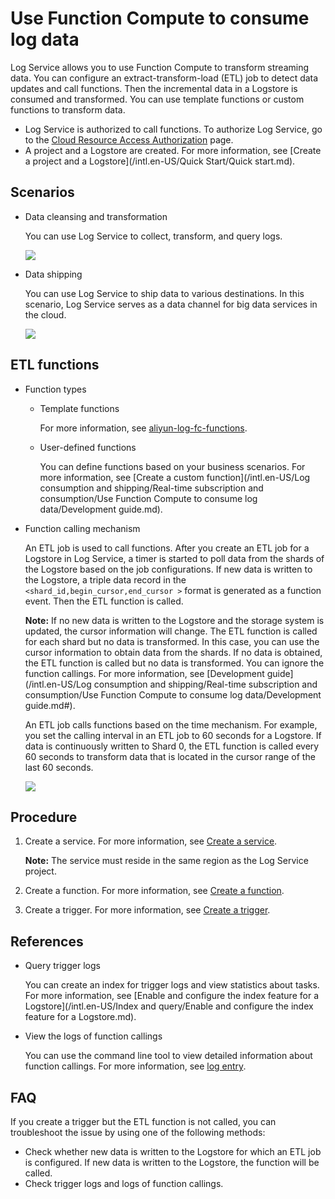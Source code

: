 # Use Function Compute to consume log data

Log Service allows you to use Function Compute to transform streaming data. You can configure an extract-transform-load \(ETL\) job to detect data updates and call functions. Then the incremental data in a Logstore is consumed and transformed. You can use template functions or custom functions to transform data.

-   Log Service is authorized to call functions. To authorize Log Service, go to the [Cloud Resource Access Authorization](https://ram.console.aliyun.com/#/role/authorize?request=%7B%22Requests%22%3A%20%7B%22request1%22%3A%20%7B%22RoleName%22%3A%20%22AliyunLogETLRole%22%2C%20%22TemplateId%22%3A%20%22ETL%22%7D%7D%2C%20%22ReturnUrl%22%3A%20%22https%3A//sls.console.aliyun.com/%22%2C%20%22Service%22%3A%20%22Log%22%7D) page.
-   A project and a Logstore are created. For more information, see [Create a project and a Logstore](/intl.en-US/Quick Start/Quick start.md).

## Scenarios

-   Data cleansing and transformation

    You can use Log Service to collect, transform, and query logs.

    ![](https://static-aliyun-doc.oss-cn-hangzhou.aliyuncs.com/assets/img/13169/15584256735804_en-US.png)

-   Data shipping

    You can use Log Service to ship data to various destinations. In this scenario, Log Service serves as a data channel for big data services in the cloud.

    ![](https://static-aliyun-doc.oss-cn-hangzhou.aliyuncs.com/assets/img/13169/15584256735805_en-US.png)


## ETL functions

-   Function types
    -   Template functions

        For more information, see [aliyun-log-fc-functions](https://github.com/aliyun/aliyun-log-fc-functions).

    -   User-defined functions

        You can define functions based on your business scenarios. For more information, see [Create a custom function](/intl.en-US/Log consumption and shipping/Real-time subscription and consumption/Use Function Compute to consume log data/Development guide.md).

-   Function calling mechanism

    An ETL job is used to call functions. After you create an ETL job for a Logstore in Log Service, a timer is started to poll data from the shards of the Logstore based on the job configurations. If new data is written to the Logstore, a triple data record in the `<shard_id,begin_cursor,end_cursor >` format is generated as a function event. Then the ETL function is called.

    **Note:** If no new data is written to the Logstore and the storage system is updated, the cursor information will change. The ETL function is called for each shard but no data is transformed. In this case, you can use the cursor information to obtain data from the shards. If no data is obtained, the ETL function is called but no data is transformed. You can ignore the function callings. For more information, see [Development guide](/intl.en-US/Log consumption and shipping/Real-time subscription and consumption/Use Function Compute to consume log data/Development guide.md#).

    An ETL job calls functions based on the time mechanism. For example, you set the calling interval in an ETL job to 60 seconds for a Logstore. If data is continuously written to Shard 0, the ETL function is called every 60 seconds to transform data that is located in the cursor range of the last 60 seconds.

    ![](https://static-aliyun-doc.oss-cn-hangzhou.aliyuncs.com/assets/img/13169/15584256735806_en-US.png)


## Procedure

1.  Create a service. For more information, see [Create a service]().

    **Note:** The service must reside in the same region as the Log Service project.

2.  Create a function. For more information, see [Create a function]().

3.  Create a trigger. For more information, see [Create a trigger]().


## References

-   Query trigger logs

    You can create an index for trigger logs and view statistics about tasks. For more information, see [Enable and configure the index feature for a Logstore](/intl.en-US/Index and query/Enable and configure the index feature for a Logstore.md).

-   View the logs of function callings

    You can use the command line tool to view detailed information about function callings. For more information, see [log entry](https://www.alibabacloud.com/help/zh/doc-detail/52704.htm).


## FAQ

If you create a trigger but the ETL function is not called, you can troubleshoot the issue by using one of the following methods:

-   Check whether new data is written to the Logstore for which an ETL job is configured. If new data is written to the Logstore, the function will be called.
-   Check trigger logs and logs of function callings.

